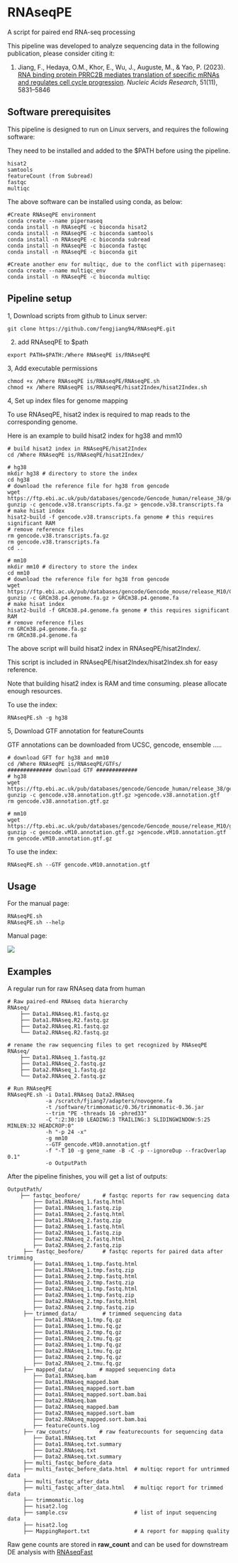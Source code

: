 # RNAseqPE
A script for paired end RNA-seq processing

This pipeline was developed to analyze sequencing data in the following publication, please consider citing it:

1. Jiang, F., Hedaya, O.M., Khor, E., Wu, J., Auguste, M., & Yao, P. (2023). [RNA binding protein PRRC2B mediates translation of specific mRNAs and regulates cell cycle progression](https://academic.oup.com/nar/article/51/11/5831/7147500). _Nucleic Acids Research_, 51(11), 5831–5846

## Software prerequisites
This pipeline is designed to run on Linux servers, and requires the following software:

They need to be installed and added to the $PATH before using the pipeline.
```
hisat2
samtools
featureCount (from Subread)
fastqc 
multiqc
```

The above software can be installed using conda, as below:
```
#Create RNAseqPE environment
conda create --name pipernaseq
conda install -n RNAseqPE -c bioconda hisat2
conda install -n RNAseqPE -c bioconda samtools
conda install -n RNAseqPE -c bioconda subread
conda install -n RNAseqPE -c bioconda fastqc
conda install -n RNAseqPE -c bioconda git

#Create another env for multiqc, due to the conflict with pipernaseq:
conda create --name multiqc_env
conda install -n RNAseqPE -c bioconda multiqc
```

## Pipeline setup

1, Download scripts from github to Linux server:

```
git clone https://github.com/fengjiang94/RNAseqPE.git
```

2. add RNAseqPE to $path
```
export PATH=$PATH:/Where RNAseqPE is/RNAseqPE
```

3, Add executable permissions
```
chmod +x /Where RNAseqPE is/RNAseqPE/RNAseqPE.sh
chmod +x /Where RNAseqPE is/RNAseqPE/hisat2Index/hisat2Index.sh
```

4, Set up index files for genome mapping

To use RNAseqPE, hisat2 index is required to map reads to the corresponding genome.

Here is an example to build hisat2 index for hg38 and mm10
```
# build hisat2 index in RNAseqPE/hisat2Index
cd /Where RNAseqPE is/RNAseqPE/hisat2Index/

# hg38
mkdir hg38 # directory to store the index
cd hg38
# download the reference file for hg38 from gencode
wget https://ftp.ebi.ac.uk/pub/databases/gencode/Gencode_human/release_38/gencode.v38.transcripts.fa.gz
gunzip -c gencode.v38.transcripts.fa.gz > gencode.v38.transcripts.fa
# make hisat index
hisat2-build -f gencode.v38.transcripts.fa genome # this requires significant RAM
# remove reference files
rm gencode.v38.transcripts.fa.gz
rm gencode.v38.transcripts.fa
cd ..

# mm10
mkdir mm10 # directory to store the index
cd mm10
# download the reference file for hg38 from gencode
wget https://ftp.ebi.ac.uk/pub/databases/gencode/Gencode_mouse/release_M10/GRCm38.p4.genome.fa.gz
gunzip -c GRCm38.p4.genome.fa.gz > GRCm38.p4.genome.fa
# make hisat index
hisat2-build -f GRCm38.p4.genome.fa genome # this requires significant RAM
# remove reference files
rm GRCm38.p4.genome.fa.gz
rm GRCm38.p4.genome.fa
```

The above script will build hisat2 index in RNAseqPE/hisat2Index/. 

This script is included in RNAseqPE/hisat2Index/hisat2Index.sh for easy reference.

Note that building hisat2 index is RAM and time consuming. please allocate enough resources.

To use the index:
```
RNAseqPE.sh -g hg38
```

5, Download GTF annotation for featureCounts

GTF annotations can be downloaded from UCSC, gencode, ensemble .....
```
# download GFT for hg38 and mm10
cd /Where RNAseqPE is/RNAseqPE/GTFs/
############## download GTF #############
# hg38
wget https://ftp.ebi.ac.uk/pub/databases/gencode/Gencode_human/release_38/gencode.v38.annotation.gtf.gz
gunzip -c gencode.v38.annotation.gtf.gz >gencode.v38.annotation.gtf
rm gencode.v38.annotation.gtf.gz

# mm10
wget https://ftp.ebi.ac.uk/pub/databases/gencode/Gencode_mouse/release_M10/gencode.vM10.annotation.gtf.gz
gunzip -c gencode.vM10.annotation.gtf.gz >gencode.vM10.annotation.gtf
rm gencode.vM10.annotation.gtf.gz
```

To use the index:
```
RNAseqPE.sh --GTF gencode.vM10.annotation.gtf
```

## Usage

For the manual page:

```
RNAseqPE.sh
RNAseqPE.sh --help
```

Manual page:

![](images/Usages.png)

## Examples

A regular run for raw RNAseq data from human
```
# Raw paired-end RNAseq data hierarchy
RNAseq/
    ├── Data1.RNAseq.R1.fastq.gz
    ├── Data1.RNAseq.R2.fastq.gz
    ├── Data2.RNAseq.R1.fastq.gz
    └── Data2.RNAseq.R2.fastq.gz

# rename the raw sequencing files to get recognized by RNAseqPE
RNAseq/
    ├── Data1.RNAseq_1.fastq.gz
    ├── Data1.RNAseq_2.fastq.gz
    ├── Data2.RNAseq_1.fastq.gz
    └── Data2.RNAseq_2.fastq.gz

# Run RNAseqPE
RNAseqPE.sh -i Data1.RNAseq Data2.RNAseq
            -a /scratch/fjiang7/adapters/novogene.fa
            -t /software/trimmomatic/0.36/trimmomatic-0.36.jar
            --trim "PE -threads 16 -phred33"
            -C ":2:30:10 LEADING:3 TRAILING:3 SLIDINGWINDOW:5:25 MINLEN:32 HEADCROP:0"
            -h "-p 24 -x"
            -g mm10
            --GTF gencode.vM10.annotation.gtf
            -f "-T 10 -g gene_name -B -C -p --ignoreDup --fracOverlap 0.1"
            -o OutputPath
```

After the pipeline finishes, you will get a list of outputs:
```
OutputPath/
    ├── fastqc_beofore/       # fastqc reports for raw sequencing data
        ├── Data1.RNAseq_1.fastq.html
        ├── Data1.RNAseq_1.fastq.zip
        ├── Data1.RNAseq_2.fastq.html
        ├── Data1.RNAseq_2.fastq.zip
        ├── Data2.RNAseq_1.fastq.html
        ├── Data2.RNAseq_1.fastq.zip
        ├── Data2.RNAseq_2.fastq.html
        ├── Data2.RNAseq_2.fastq.zip
     ├── fastqc_beofore/      # fastqc reports for paired data after trimming
        ├── Data1.RNAseq_1.tmp.fastq.html
        ├── Data1.RNAseq_1.tmp.fastq.zip
        ├── Data1.RNAseq_2.tmp.fastq.html
        ├── Data1.RNAseq_2.tmp.fastq.zip
        ├── Data2.RNAseq_1.tmp.fastq.html
        ├── Data2.RNAseq_1.tmp.fastq.zip
        ├── Data2.RNAseq_2.tmp.fastq.html
        ├── Data2.RNAseq_2.tmp.fastq.zip
     ├── trimmed_data/        # trimmed sequencing data
        ├── Data1.RNAseq_1.tmp.fq.gz
        ├── Data1.RNAseq_1.tmu.fq.gz
        ├── Data1.RNAseq_2.tmp.fq.gz
        ├── Data1.RNAseq_2.tmu.fq.gz
        ├── Data2.RNAseq_1.tmp.fq.gz
        ├── Data2.RNAseq_1.tmu.fq.gz
        ├── Data2.RNAseq_2.tmp.fq.gz
        ├── Data2.RNAseq_2.tmu.fq.gz
     ├── mapped_data/        # mapped sequencing data
        ├── Data1.RNAseq.bam
        ├── Data1.RNAseq_mapped.bam
        ├── Data1.RNAseq_mapped.sort.bam
        ├── Data1.RNAseq_mapped.sort.bam.bai
        ├── Data2.RNAseq.bam
        ├── Data2.RNAseq_mapped.bam
        ├── Data2.RNAseq_mapped.sort.bam
        ├── Data2.RNAseq_mapped.sort.bam.bai
        ├── featureCounts.log   
     ├── raw_counts/         # raw featurecounts for sequencing data
        ├── Data1.RNAseq.txt
        ├── Data1.RNAseq.txt.summary
        ├── Data2.RNAseq.txt
        ├── Data2.RNAseq.txt.summary
     ├── multi_fastqc_before_data         
     ├── multi_fastqc_before_data.html  # multiqc report for untrimmed data 
     ├── multi_fastqc_after_data         
     ├── multi_fastqc_after_data.html   # multiqc report for trimmed data 
     ├── trimmomatic.log
     ├── hisat2.log
     ├── sample.csv                     # list of input sequencing data
     ├── hisat2.log
     ├── MappingReport.txt              # A report for mapping quality 
```
Raw gene counts are stored in **raw_count** and can be used for downstream DE analysis with [RNAseqFast](https://github.com/FengJiang94/RNAseqFast)

